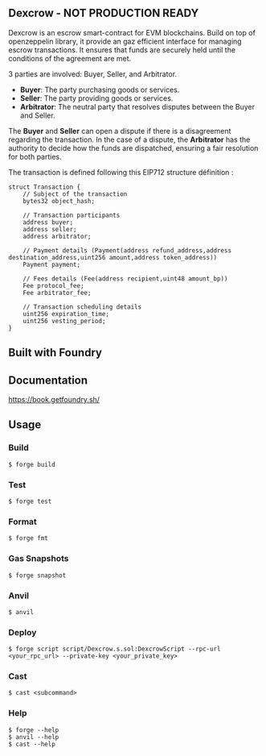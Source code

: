 ## Dexcrow - NOT PRODUCTION READY

Dexcrow is an escrow smart-contract for EVM blockchains.
Build on top of openzeppelin library, it provide an gaz efficient interface for managing escrow transactions. 
It ensures that funds are securely held until the conditions of the agreement are met.

3 parties are involved: Buyer, Seller, and Arbitrator.

- **Buyer**: The party purchasing goods or services.
- **Seller**: The party providing goods or services.
- **Arbitrator**: The neutral party that resolves disputes between the Buyer and Seller.

The **Buyer** and **Seller** can open a dispute if there is a disagreement regarding the transaction. In the case of a dispute, the **Arbitrator** has the authority to decide how the funds are dispatched, ensuring a fair resolution for both parties.


The transaction is defined following this EIP712 structure définition : 

```
struct Transaction {
    // Subject of the transaction
    bytes32 object_hash;

    // Transaction participants
    address buyer;
    address seller;
    address arbitrator;

    // Payment details (Payment(address refund_address,address destination_address,uint256 amount,address token_address))
    Payment payment;

    // Fees details (Fee(address recipient,uint48 amount_bp))
    Fee protocol_fee;
    Fee arbitrator_fee;

    // Transaction scheduling details
    uint256 expiration_time;
    uint256 vesting_period;
}
```

## Built with Foundry

## Documentation

https://book.getfoundry.sh/

## Usage

### Build

```shell
$ forge build
```

### Test

```shell
$ forge test
```

### Format

```shell
$ forge fmt
```

### Gas Snapshots

```shell
$ forge snapshot
```

### Anvil

```shell
$ anvil
```

### Deploy

```shell
$ forge script script/Dexcrow.s.sol:DexcrowScript --rpc-url <your_rpc_url> --private-key <your_private_key>
```

### Cast

```shell
$ cast <subcommand>
```

### Help

```shell
$ forge --help
$ anvil --help
$ cast --help
```
